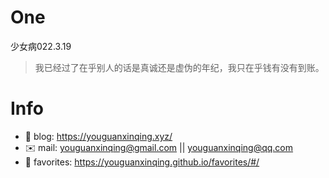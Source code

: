 
# One 
 
  
少女病022.3.19 
 
>我已经过了在乎别人的话是真诚还是虚伪的年纪，我只在乎钱有没有到账。        
 

# Info

- 📝 blog: https://youguanxinqing.xyz/
- ✉️  mail: youguanxinqing@gmail.com || youguanxinqing@qq.com
- 📙 favorites: https://youguanxinqing.github.io/favorites/#/

